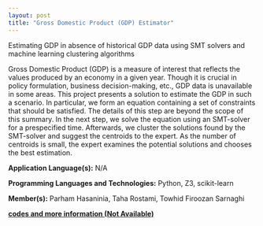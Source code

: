 ```yaml
---
layout: post
title: "Gross Domestic Product (GDP) Estimator"
---
```


Estimating GDP in absence of historical GDP data using SMT solvers and machine learning clustering algorithms

Gross Domestic Product (GDP) is a measure of interest that reflects the values produced by an economy in a given year. Though it is crucial in policy formulation, business decision-making, etc., GDP data is unavailable in some areas. This project presents a solution to estimate the GDP in such a scenario. In particular, we form an equation containing a set of constraints that should be satisfied. The details of this step are beyond the scope of this summary. In the next step, we solve the equation using an SMT-solver for a prespecified time. Afterwards, we cluster the solutions found by the SMT-solver and suggest the centroids to the expert. As the number of centroids is small, the expert examines the potential solutions and chooses the best estimation. 

**Application Language(s):** N/A

**Programming Languages and Technologies:** Python, Z3, scikit-learn

**Member(s):** Parham Hasaninia, Taha Rostami, Towhid Firoozan Sarnaghi

**[codes and more information (Not Available)](#)**
